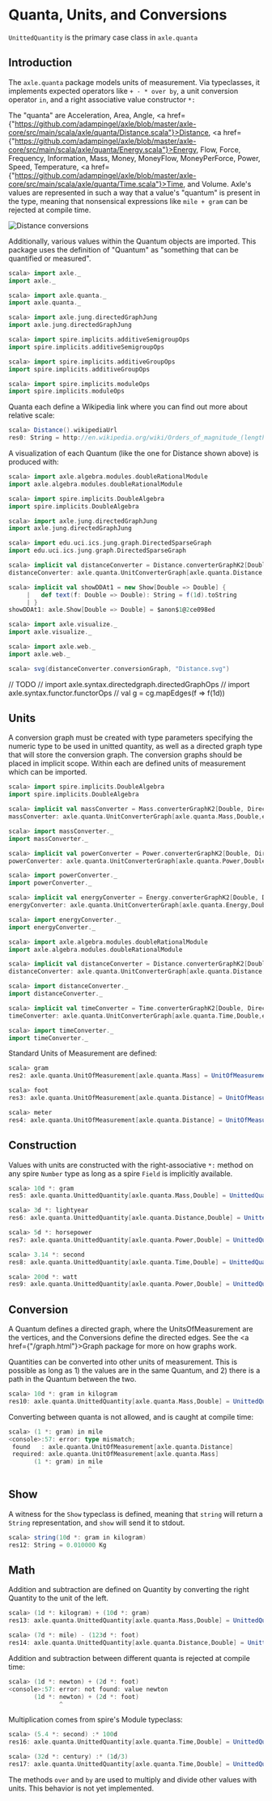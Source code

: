 Quanta, Units, and Conversions
==============================

`UnittedQuantity` is the primary case class in `axle.quanta`

Introduction
------------

The `axle.quanta` package models units of measurement.
Via typeclasses, it implements expected operators like `+ - * over by`,
a unit conversion operator `in`,
and a right associative value constructor `*:`

The "quanta" are
Acceleration, Area, Angle, 
<a href={"https://github.com/adampingel/axle/blob/master/axle-core/src/main/scala/axle/quanta/Distance.scala"}>Distance</a>,
<a href={"https://github.com/adampingel/axle/blob/master/axle-core/src/main/scala/axle/quanta/Energy.scala"}>Energy</a>,
Flow, Force, Frequency, Information, Mass, Money, MoneyFlow, MoneyPerForce, Power, Speed, Temperature,
<a href={"https://github.com/adampingel/axle/blob/master/axle-core/src/main/scala/axle/quanta/Time.scala"}>Time</a>,
and Volume.
Axle's values are represented in such a way that a value's "quantum" is present in the type,
meaning that nonsensical expressions like `mile + gram` can be rejected at compile time.

![Distance conversions](../images/Distance.svg)

Additionally, various values within the Quantum objects are imported.
This package uses the definition of "Quantum" as "something that can
be quantified or measured".

```scala
scala> import axle._
import axle._

scala> import axle.quanta._
import axle.quanta._

scala> import axle.jung.directedGraphJung
import axle.jung.directedGraphJung

scala> import spire.implicits.additiveSemigroupOps
import spire.implicits.additiveSemigroupOps

scala> import spire.implicits.additiveGroupOps
import spire.implicits.additiveGroupOps

scala> import spire.implicits.moduleOps
import spire.implicits.moduleOps
```

Quanta each define a Wikipedia link where you can find out more
about relative scale:

```scala
scala> Distance().wikipediaUrl
res0: String = http://en.wikipedia.org/wiki/Orders_of_magnitude_(length)
```

A visualization of each Quantum (like the one for Distance shown above) is produced with:

```scala
scala> import axle.algebra.modules.doubleRationalModule
import axle.algebra.modules.doubleRationalModule

scala> import spire.implicits.DoubleAlgebra
import spire.implicits.DoubleAlgebra

scala> import axle.jung.directedGraphJung
import axle.jung.directedGraphJung

scala> import edu.uci.ics.jung.graph.DirectedSparseGraph
import edu.uci.ics.jung.graph.DirectedSparseGraph

scala> implicit val distanceConverter = Distance.converterGraphK2[Double, DirectedSparseGraph]
distanceConverter: axle.quanta.UnitConverterGraph[axle.quanta.Distance,Double,edu.uci.ics.jung.graph.DirectedSparseGraph[axle.quanta.UnitOfMeasurement[axle.quanta.Distance],Double => Double]] with axle.quanta.DistanceConverter[Double] = axle.quanta.Distance$$anon$1@22ec1396

scala> implicit val showDDAt1 = new Show[Double => Double] {
     |   def text(f: Double => Double): String = f(1d).toString
     | }
showDDAt1: axle.Show[Double => Double] = $anon$1@2ce098ed

scala> import axle.visualize._
import axle.visualize._

scala> import axle.web._
import axle.web._

scala> svg(distanceConverter.conversionGraph, "Distance.svg")
```

// TODO
// import axle.syntax.directedgraph.directedGraphOps
// import axle.syntax.functor.functorOps
// val g = cg.mapEdges(f => f(1d))

Units
-----

A conversion graph must be created with type parameters specifying the numeric type to
be used in unitted quantity, as well as a directed graph type that will store the conversion
graph.
The conversion graphs should be placed in implicit scope.
Within each are defined units of measurement which can be imported.

```scala
scala> import spire.implicits.DoubleAlgebra
import spire.implicits.DoubleAlgebra

scala> implicit val massConverter = Mass.converterGraphK2[Double, DirectedSparseGraph]
massConverter: axle.quanta.UnitConverterGraph[axle.quanta.Mass,Double,edu.uci.ics.jung.graph.DirectedSparseGraph[axle.quanta.UnitOfMeasurement[axle.quanta.Mass],Double => Double]] with axle.quanta.MassConverter[Double] = axle.quanta.Mass$$anon$1@7484bf18

scala> import massConverter._
import massConverter._

scala> implicit val powerConverter = Power.converterGraphK2[Double, DirectedSparseGraph]
powerConverter: axle.quanta.UnitConverterGraph[axle.quanta.Power,Double,edu.uci.ics.jung.graph.DirectedSparseGraph[axle.quanta.UnitOfMeasurement[axle.quanta.Power],Double => Double]] with axle.quanta.PowerConverter[Double] = axle.quanta.Power$$anon$1@7d65b9ba

scala> import powerConverter._
import powerConverter._

scala> implicit val energyConverter = Energy.converterGraphK2[Double, DirectedSparseGraph]
energyConverter: axle.quanta.UnitConverterGraph[axle.quanta.Energy,Double,edu.uci.ics.jung.graph.DirectedSparseGraph[axle.quanta.UnitOfMeasurement[axle.quanta.Energy],Double => Double]] with axle.quanta.EnergyConverter[Double] = axle.quanta.Energy$$anon$1@25669fcf

scala> import energyConverter._
import energyConverter._

scala> import axle.algebra.modules.doubleRationalModule
import axle.algebra.modules.doubleRationalModule

scala> implicit val distanceConverter = Distance.converterGraphK2[Double, DirectedSparseGraph]
distanceConverter: axle.quanta.UnitConverterGraph[axle.quanta.Distance,Double,edu.uci.ics.jung.graph.DirectedSparseGraph[axle.quanta.UnitOfMeasurement[axle.quanta.Distance],Double => Double]] with axle.quanta.DistanceConverter[Double] = axle.quanta.Distance$$anon$1@128fc658

scala> import distanceConverter._
import distanceConverter._

scala> implicit val timeConverter = Time.converterGraphK2[Double, DirectedSparseGraph]
timeConverter: axle.quanta.UnitConverterGraph[axle.quanta.Time,Double,edu.uci.ics.jung.graph.DirectedSparseGraph[axle.quanta.UnitOfMeasurement[axle.quanta.Time],Double => Double]] with axle.quanta.TimeConverter[Double] = axle.quanta.Time$$anon$1@1ec85137

scala> import timeConverter._
import timeConverter._
```

Standard Units of Measurement are defined:

```scala
scala> gram
res2: axle.quanta.UnitOfMeasurement[axle.quanta.Mass] = UnitOfMeasurement(gram,g,None)

scala> foot
res3: axle.quanta.UnitOfMeasurement[axle.quanta.Distance] = UnitOfMeasurement(foot,ft,None)

scala> meter
res4: axle.quanta.UnitOfMeasurement[axle.quanta.Distance] = UnitOfMeasurement(meter,m,None)
```

Construction
------------

Values with units are constructed with the right-associative `*:` method on any spire `Number` type
as long as a spire `Field` is implicitly available.

```scala
scala> 10d *: gram
res5: axle.quanta.UnittedQuantity[axle.quanta.Mass,Double] = UnittedQuantity(10.0,UnitOfMeasurement(gram,g,None))

scala> 3d *: lightyear
res6: axle.quanta.UnittedQuantity[axle.quanta.Distance,Double] = UnittedQuantity(3.0,UnitOfMeasurement(lightyear,ly,Some(http://en.wikipedia.org/wiki/Light-year)))

scala> 5d *: horsepower
res7: axle.quanta.UnittedQuantity[axle.quanta.Power,Double] = UnittedQuantity(5.0,UnitOfMeasurement(horsepower,hp,None))

scala> 3.14 *: second
res8: axle.quanta.UnittedQuantity[axle.quanta.Time,Double] = UnittedQuantity(3.14,UnitOfMeasurement(second,s,Some(http://en.wikipedia.org/wiki/Second)))

scala> 200d *: watt
res9: axle.quanta.UnittedQuantity[axle.quanta.Power,Double] = UnittedQuantity(200.0,UnitOfMeasurement(watt,W,None))
```

Conversion
----------

A Quantum defines a directed graph, where the UnitsOfMeasurement
are the vertices, and the Conversions define the directed edges.
See the <a href={"/graph.html"}>Graph</a> package for more on how graphs work.

Quantities can be converted into other units of measurement.
This is possible as long as 1) the values are in the same
Quantum, and 2) there is a path in the Quantum between the two.

```scala
scala> 10d *: gram in kilogram
res10: axle.quanta.UnittedQuantity[axle.quanta.Mass,Double] = UnittedQuantity(0.01,UnitOfMeasurement(kilogram,Kg,None))
```

Converting between quanta is not allowed, and is caught at compile time:

```scala
scala> (1 *: gram) in mile
<console>:57: error: type mismatch;
 found   : axle.quanta.UnitOfMeasurement[axle.quanta.Distance]
 required: axle.quanta.UnitOfMeasurement[axle.quanta.Mass]
       (1 *: gram) in mile
                      ^
```

Show
----

A witness for the `Show` typeclass is defined, meaning that `string` will return
a `String` representation, and `show` will send it to stdout.

```scala
scala> string(10d *: gram in kilogram)
res12: String = 0.010000 Kg
```

Math
----

Addition and subtraction are defined on Quantity by converting the
right Quantity to the unit of the left.

```scala
scala> (1d *: kilogram) + (10d *: gram)
res13: axle.quanta.UnittedQuantity[axle.quanta.Mass,Double] = UnittedQuantity(1010.0,UnitOfMeasurement(gram,g,None))

scala> (7d *: mile) - (123d *: foot)
res14: axle.quanta.UnittedQuantity[axle.quanta.Distance,Double] = UnittedQuantity(36837.0,UnitOfMeasurement(foot,ft,None))
```

Addition and subtraction between different quanta is rejected at compile time:

```scala
scala> (1d *: newton) + (2d *: foot)
<console>:57: error: not found: value newton
       (1d *: newton) + (2d *: foot)
              ^
```

Multiplication comes from spire's Module typeclass:

```scala
scala> (5.4 *: second) :* 100d
res16: axle.quanta.UnittedQuantity[axle.quanta.Time,Double] = UnittedQuantity(540.0,UnitOfMeasurement(second,s,Some(http://en.wikipedia.org/wiki/Second)))

scala> (32d *: century) :* (1d/3)
res17: axle.quanta.UnittedQuantity[axle.quanta.Time,Double] = UnittedQuantity(10.666666666666666,UnitOfMeasurement(century,century,Some(http://en.wikipedia.org/wiki/Century)))
```

The methods `over` and `by` are used to multiply and divide other values with units.
This behavior is not yet implemented.
